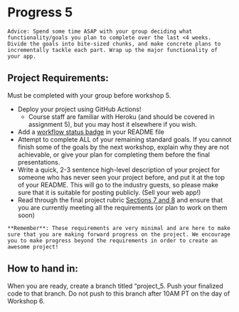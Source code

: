 # Progress 5

```{tip}
Advice: Spend some time ASAP with your group deciding what functionality/goals you plan to complete over the last <4 weeks. Divide the goals into bite-sized chunks, and make concrete plans to incrementally tackle each part. Wrap up the major functionality of your app.
```

## Project Requirements:

Must be completed with your group before workshop 5.

- Deploy your project using GitHub Actions! 
    - Course staff are familiar with Heroku (and should be covered in assignment 5), but you may host it elsewhere if you wish.
- Add a [workflow status badge](https://docs.github.com/en/actions/monitoring-and-troubleshooting-workflows/adding-a-workflow-status-badge) in your README file
- Attempt to complete ALL of your remaining standard goals. If you cannot finish some of the goals by the next workshop, explain why they are not achievable, or give your plan for completing them before the final presentations.
- Write a quick, 2-3 sentence high-level description of your project for someone who has never seen your project before, and put it at the top of your README. This will go to the industry guests, so please make sure that it is suitable for posting publicly. (Sell your web app!)
- Read through the final project rubric [Sections 7 and 8](https://www.students.cs.ubc.ca/~cs-455/2024_S/about/rubrics.html#final-project-presentation) and ensure that you are currently meeting all the requirements (or plan to work on them soon)

```{tip}
**Remember**: These requirements are very minimal and are here to make sure that you are making forward progress on the project. We encourage you to make progress beyond the requirements in order to create an awesome project!
```

## How to hand in:

When you are ready, create a branch titled “project_5. Push your finalized code to that branch. 
Do not push to this branch after 10AM PT on the day of Workshop 6.